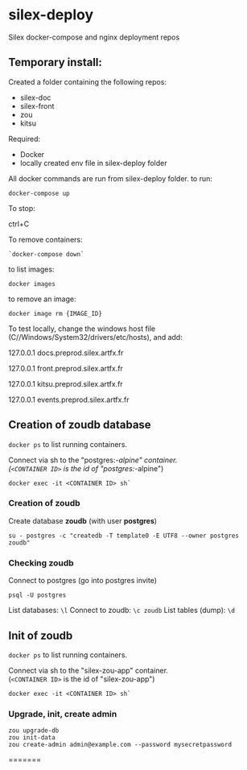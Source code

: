 # silex-deploy
Silex docker-compose and nginx deployment repos

## Temporary install:

Created a folder containing the following repos:
  - silex-doc
  - silex-front
  - zou
  - kitsu
 
 Required:
  - Docker
  - locally created env file in silex-deploy folder
 
 All docker commands are run from silex-deploy folder.
 to run:
 
  `docker-compose up`
  
  To stop:
  
  ctrl+C
  
  To remove containers:
  
  
    `docker-compose down`
    
   to list images:
   
   `docker images`
   
   to remove an image:
   
   `docker image rm {IMAGE_ID}`
   
   To test locally, change the windows host file (C//Windows/System32/drivers/etc/hosts), and add:
   
   
  127.0.0.1 docs.preprod.silex.artfx.fr
  
  
  127.0.0.1 front.preprod.silex.artfx.fr
  
  
  127.0.0.1 kitsu.preprod.silex.artfx.fr
  
  
  127.0.0.1 events.preprod.silex.artfx.fr


## Creation of **zoudb** database

`docker ps` to list running containers.

Connect via sh to the "postgres:*-alpine" container.  
(`<CONTAINER ID>` is the id of "postgres:*-alpine")  
  
```
docker exec -it <CONTAINER ID> sh`
```

### Creation of **zoudb**

Create database **zoudb** (with user **postgres**)
```
su - postgres -c "createdb -T template0 -E UTF8 --owner postgres zoudb"
```

### Checking **zoudb**

Connect to postgres (go into postgres invite)
```
psql -U postgres
```

List databases: `\l`
Connect to zoudb: `\c zoudb`
List tables (dump): `\d`


## Init of **zoudb**

`docker ps` to list running containers.

Connect via sh to the "silex-zou-app" container.  
(`<CONTAINER ID>` is the id of "silex-zou-app")  
  
```
docker exec -it <CONTAINER ID> sh`
```

### Upgrade, init, create admin

```
zou upgrade-db
zou init-data
zou create-admin admin@example.com --password mysecretpassword
```
=======
